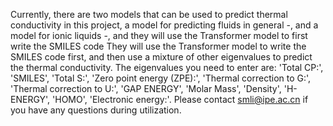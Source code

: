 Currently, there are two models that can be used to predict thermal conductivity in this project, a model for predicting fluids in general -, and a model for ionic liquids -, and they will use the Transformer model to first write the SMILES code They will use the Transformer model to write the SMILES code first, and then use a mixture of other eigenvalues to predict the thermal conductivity. The eigenvalues you need to enter are: 'Total CP:', 'SMILES', 'Total S:', 'Zero point energy (ZPE):', 'Thermal correction to G:', 'Thermal correction to U:', 'GAP ENERGY', 'Molar Mass', 'Density', 'H-ENERGY', 'HOMO', 'Electronic energy:'. Please contact smli@ipe.ac.cn if you have any questions during utilization.
